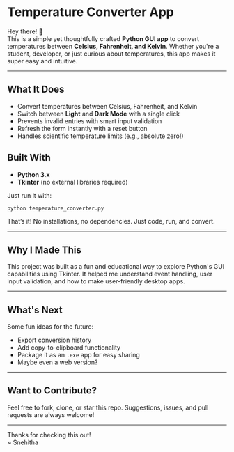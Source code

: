 
# Temperature Converter App

Hey there! 👋  
This is a simple yet thoughtfully crafted **Python GUI app** to convert temperatures between **Celsius, Fahrenheit, and Kelvin**. Whether you're a student, developer, or just curious about temperatures, this app makes it super easy and intuitive.

---

## What It Does

-  Convert temperatures between Celsius, Fahrenheit, and Kelvin
-  Switch between **Light** and **Dark Mode** with a single click
-  Prevents invalid entries with smart input validation
-  Refresh the form instantly with a reset button
-  Handles scientific temperature limits (e.g., absolute zero!)
##  Built With

- **Python 3.x**
- **Tkinter** (no external libraries required)

Just run it with:

```bash
python temperature_converter.py
```

That’s it! No installations, no dependencies. Just code, run, and convert. 

---

## Why I Made This

This project was built as a fun and educational way to explore Python's GUI capabilities using Tkinter. It helped me understand event handling, user input validation, and how to make user-friendly desktop apps.

---

##  What's Next

Some fun ideas for the future:
- Export conversion history
- Add copy-to-clipboard functionality
- Package it as an `.exe` app for easy sharing
- Maybe even a web version?

---

##  Want to Contribute?

Feel free to fork, clone, or star this repo. Suggestions, issues, and pull requests are always welcome! 

---

Thanks for checking this out!  
~ Snehitha 
